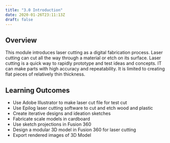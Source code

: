 ```yaml
---
title: "3.0 Introduction"
date: 2020-01-26T23:11:13Z
draft: false
---
```


## Overview

This module introduces laser cutting as a digital fabrication process. Laser cutting can cut all the way through a material or etch on its surface. Laser cutting is a quick way to rapidly prototype and test ideas and concepts. IT can make parts with high accuracy and repeatability. It is limited to creating flat pieces of relatively thin thickness.

## Learning Outcomes

- Use Adobe Illustrator to make laser cut file for test cut
- Use Epilog laser cutting software to cut and etch wood and plastic
- Create iterative designs and ideation sketches
- Fabricate scale models in cardboard
- Use sketch projections in Fusion 360
- Design a modular 3D model in Fusion 360 for laser cutting
- Export rendered images of 3D Model
